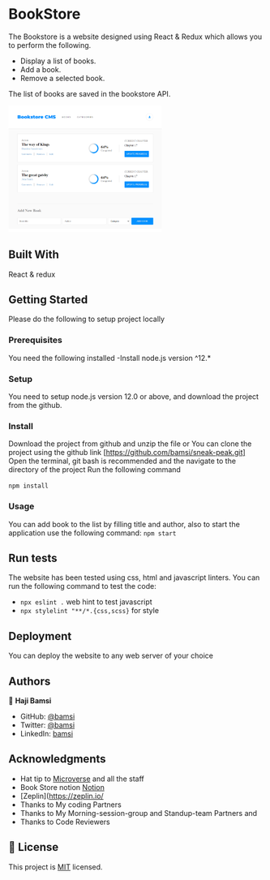 # BookStore

The Bookstore is a website designed using React & Redux which allows you to perform the following.

- Display a list of books.
- Add a book.
- Remove a selected book.

The list of books are saved in the bookstore API.

<img alt="img" src="screen-short.png" width="60%" height="auto" />

## Built With

React & redux


## Getting Started

Please do the following to setup project locally

### Prerequisites

You need the following installed
-Install node.js version ^12.\*

### Setup

You need to setup node.js version 12.0 or above, and download the project from the github.

### Install

Download the project from github and unzip the file or You can clone the project using the github link [https://github.com/bamsi/sneak-peak.git]
Open the terminal, git bash is recommended and the navigate to the directory of the project
Run the following command

`npm install`

### Usage

You can add book to the list by filling title and author, also to start the application use the following command:
`npm start`

## Run tests

The website has been tested using css, html and javascript linters. You can run the following command to test the code:

- `npx eslint .` web hint to test javascript
- `npx stylelint "**/*.{css,scss}` for style

## Deployment

You can deploy the website to any web server of your choice

## Authors

👤 **Haji Bamsi**

- GitHub:
  [@bamsi](https://github.com/bamsi)
- Twitter: [@bamsi](https://twitter.com/haji-bamsi-17327728/)
- LinkedIn: [bamsi](https://linkedin.com/in/bamsi)

## Acknowledgments

- Hat tip to [Microverse](www.microverse.org) and all the staff
- Book Store notion [Notion](https://www.notion.so/product?fredir=1)
- [Zeplin](https://zeplin.io/
- Thanks to My coding Partners
- Thanks to My Morning-session-group and Standup-team Partners and
- Thanks to Code Reviewers

## 📝 License

This project is [MIT](./MIT.md) licensed.
